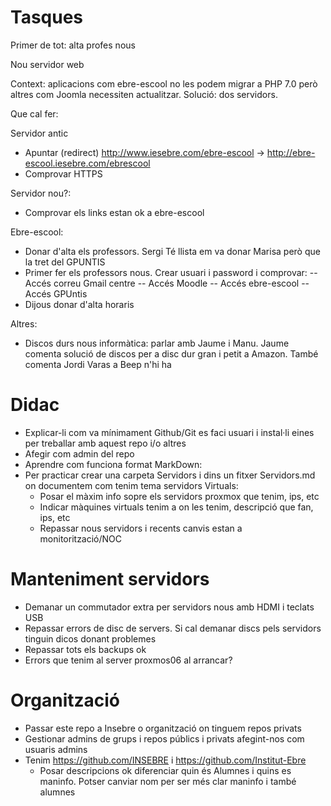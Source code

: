 # Tasques

Primer de tot: alta profes nous

Nou servidor web

Context: aplicacions com ebre-escool no les podem migrar a PHP 7.0 però altres com Joomla necessiten actualitzar. 
Solució: dos servidors.

Que cal fer:

Servidor antic
- Apuntar (redirect) http://www.iesebre.com/ebre-escool -> http://ebre-escool.iesebre.com/ebrescool
- Comprovar HTTPS

Servidor nou?:
- Comprovar els links estan ok a ebre-escool


Ebre-escool:
- Donar d'alta els professors. Sergi Té llista em va donar Marisa però que la tret del GPUNTIS
- Primer fer els professors nous. Crear usuari i password i comprovar:
-- Accés correu Gmail centre
-- Accés Moodle
-- Accés ebre-escool
-- Accés GPUntis
- Dijous donar d'alta horaris


Altres:
- Discos durs nous informàtica: parlar amb Jaume i Manu. Jaume comenta solució de discos per a disc dur gran i petit a Amazon.
També comenta Jordi Varas a Beep n'hi ha


# Didac
- Explicar-li com va mínimament Github/Git es faci usuari i instal·li eines per treballar amb aquest repo i/o altres
- Afegir com admin del repo
- Aprendre com funciona format MarkDown:
- Per practicar crear una carpeta Servidors i dins un fitxer Servidors.md on documentem com tenim tema servidors Virtuals:
  - Posar el màxim info sopre els servidors proxmox que tenim, ips, etc
  - Indicar màquines virtuals tenim a on les tenim, descripció que fan, ips, etc
  - Repassar nous servidors i recents canvis estan a monitorització/NOC


# Manteniment servidors
- Demanar un commutador extra per servidors nous amb HDMI i teclats USB
- Repassar errors de disc de servers. Si cal demanar discs pels servidors tinguin dicos donant problemes
- Repassar tots els backups ok
- Errors que tenim al server proxmos06 al arrancar?

# Organització
- Passar este repo a Insebre o organització on tinguem repos privats
- Gestionar admins de grups i repos públics i privats afegint-nos com usuaris admins
- Tenim https://github.com/INSEBRE i https://github.com/Institut-Ebre 
  - Posar descripcions ok diferenciar quin és Alumnes i quins es maninfo. Potser canviar nom per ser més clar maninfo 
  i també alumnes